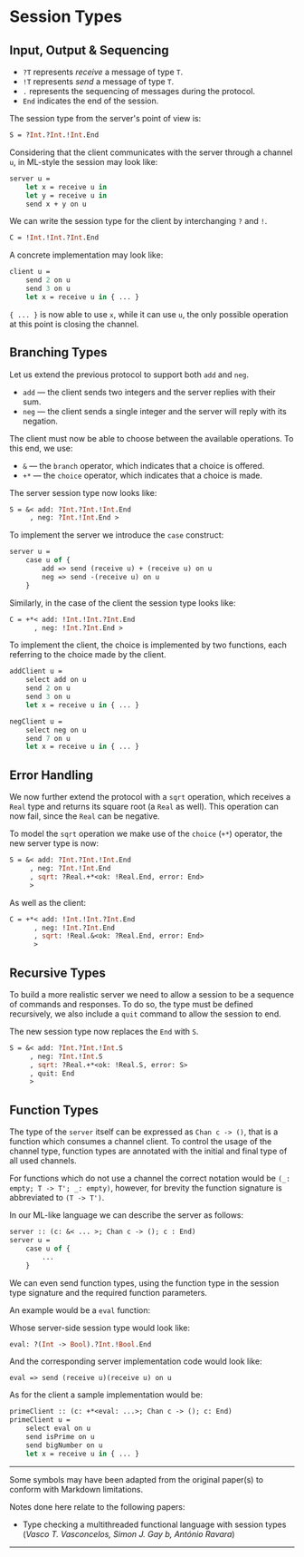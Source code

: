 # Session Types

## Input, Output & Sequencing

- `?T` represents *receive* a message of type `T`.
- `!T` represents *send* a message of type `T`.
- `.` represents the sequencing of messages during the protocol.
- `End` indicates the end of the session.

The session type from the server's point of view is:

```ml
S = ?Int.?Int.!Int.End
```

Considering that the client communicates with the server through a channel `u`,
in ML-style the session may look like:

```ml
server u =
    let x = receive u in
    let y = receive u in
    send x + y on u
```

We can write the session type for the client by interchanging `?` and `!`.

```ml
C = !Int.!Int.?Int.End
```

A concrete implementation may look like:

```ml
client u =
    send 2 on u
    send 3 on u
    let x = receive u in { ... }
```

`{ ... }` is now able to use `x`, while it can use `u`,
the only possible operation at this point is closing the channel.

## Branching Types

Let us extend the previous protocol to support both `add` and `neg`.

- `add` — the client sends two integers and the server replies with their sum.
- `neg` — the client sends a single integer and the server will reply with its negation.

The client must now be able to choose between the available operations.
To this end, we use:

- `&` — the `branch` operator, which indicates that a choice is offered.
- `+*` — the `choice` operator, which indicates that a choice is made.

The server session type now looks like:

```ml
S = &< add: ?Int.?Int.!Int.End
     , neg: ?Int.!Int.End >
```

To implement the server we introduce the `case` construct:

```ml
server u =
    case u of {
        add => send (receive u) + (receive u) on u
        neg => send -(receive u) on u
    }
```

Similarly, in the case of the client the session type looks like:

```ml
C = +*< add: !Int.!Int.?Int.End
      , neg: !Int.?Int.End >
```

To implement the client, the choice is implemented by two functions,
each referring to the choice made by the client.

```ml
addClient u =
    select add on u
    send 2 on u
    send 3 on u
    let x = receive u in { ... }
```

```ml
negClient u =
    select neg on u
    send 7 on u
    let x = receive u in { ... }
```

## Error Handling

We now further extend the protocol with a `sqrt` operation,
which receives a `Real` type and returns its square root (a `Real` as well).
This operation can now fail, since the `Real` can be negative.

To model the `sqrt` operation we make use of the `choice` (`+*`) operator,
the new server type is now:

```ml
S = &< add: ?Int.?Int.!Int.End
     , neg: ?Int.!Int.End
     , sqrt: ?Real.+*<ok: !Real.End, error: End>
     >
```

As well as the client:

```ml
C = +*< add: !Int.!Int.?Int.End
      , neg: !Int.?Int.End
      , sqrt: !Real.&<ok: ?Real.End, error: End>
      >
```

## Recursive Types

To build a more realistic server we need to allow a session to be a sequence of commands and responses.
To do so, the type must be defined recursively, we also include a `quit` command to allow the session to end.

The new session type now replaces the `End` with `S`.

```ml
S = &< add: ?Int.?Int.!Int.S
     , neg: ?Int.!Int.S
     , sqrt: ?Real.+*<ok: !Real.S, error: S>
     , quit: End
     >
```

## Function Types

The type of the `server` itself can be expressed as `Chan c -> ()`,
that is a function which consumes a channel client.
To control the usage of the channel type,
function types are annotated with the initial and final type of all used channels.

For functions which do not use a channel the correct notation would be `(_: empty; T -> T'; _: empty)`,
however, for brevity the function signature is abbreviated to `(T -> T')`.

In our ML-like language we can describe the server as follows:

```ml
server :: (c: &< ... >; Chan c -> (); c : End)
server u =
    case u of {
        ...
    }
```

We can even send function types,
using the function type in the session type signature and the required function parameters.

An example would be a `eval` function:

Whose server-side session type would look like:

```ml
eval: ?(Int -> Bool).?Int.!Bool.End
```

And the corresponding server implementation code would look like:

```
eval => send (receive u)(receive u) on u
```

As for the client a sample implementation would be:

```ml
primeClient :: (c: +*<eval: ...>; Chan c -> (); c: End)
primeClient u =
    select eval on u
    send isPrime on u
    send bigNumber on u
    let x = receive u in { ... }
```

---

Some symbols may have been adapted from the original paper(s) to conform with Markdown limitations.

Notes done here relate to the following papers:

- Type checking a multithreaded functional language with session types
  (*Vasco T. Vasconcelos, Simon J. Gay b, António Ravara*)

---
